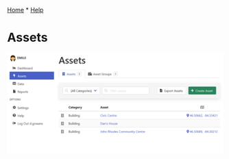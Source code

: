 [Home](https://cityssm.github.io/EMILE/)
*
[Help](https://cityssm.github.io/EMILE/docs/)


# Assets

![Assets](images/assets.png)